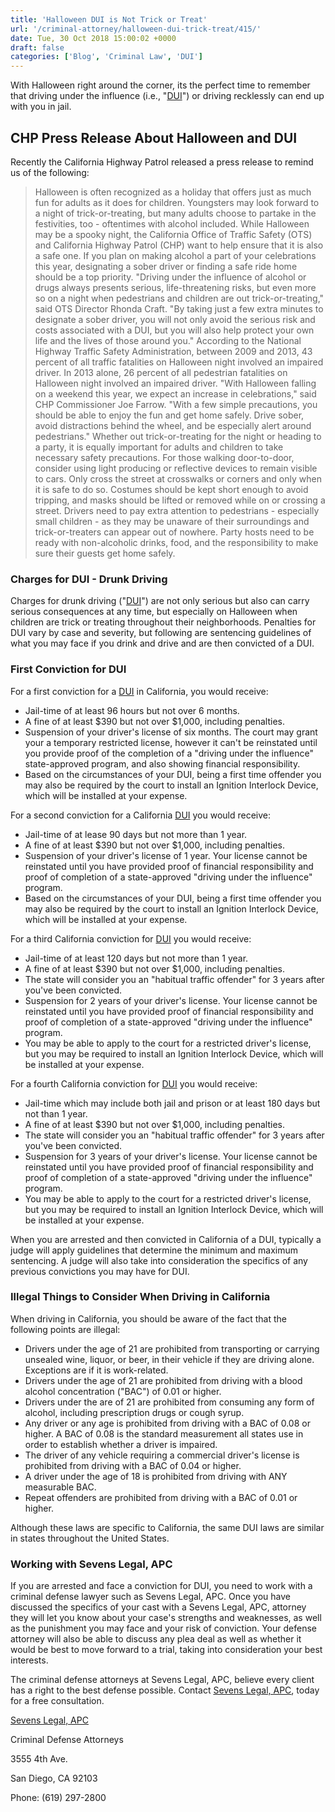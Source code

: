 ```yaml
---
title: 'Halloween DUI is Not Trick or Treat'
url: '/criminal-attorney/halloween-dui-trick-treat/415/'
date: Tue, 30 Oct 2018 15:00:02 +0000
draft: false
categories: ['Blog', 'Criminal Law', 'DUI']
---
```


With Halloween right around the corner, its the perfect time to remember that driving under the influence (i.e., "[DUI](https://www.sevenslegal.com/)") or driving recklessly can end up with you in jail.

CHP Press Release About Halloween and DUI
-----------------------------------------

Recently the California Highway Patrol released a press release to remind us of the following:

> Halloween is often recognized as a holiday that offers just as much fun for adults as it does for children. Youngsters may look forward to a night of trick-or-treating, but many adults choose to partake in the festivities, too - oftentimes with alcohol included. While Halloween may be a spooky night, the California Office of Traffic Safety (OTS) and California Highway Patrol (CHP) want to help ensure that it is also a safe one. If you plan on making alcohol a part of your celebrations this year, designating a sober driver or finding a safe ride home should be a top priority. "Driving under the influence of alcohol or drugs always presents serious, life-threatening risks, but even more so on a night when pedestrians and children are out trick-or-treating," said OTS Director Rhonda Craft. "By taking just a few extra minutes to designate a sober driver, you will not only avoid the serious risk and costs associated with a DUI, but you will also help protect your own life and the lives of those around you." According to the National Highway Traffic Safety Administration, between 2009 and 2013, 43 percent of all traffic fatalities on Halloween night involved an impaired driver. In 2013 alone, 26 percent of all pedestrian fatalities on Halloween night involved an impaired driver. "With Halloween falling on a weekend this year, we expect an increase in celebrations," said CHP Commissioner Joe Farrow. "With a few simple precautions, you should be able to enjoy the fun and get home safely. Drive sober, avoid distractions behind the wheel, and be especially alert around pedestrians." Whether out trick-or-treating for the night or heading to a party, it is equally important for adults and children to take necessary safety precautions. For those walking door-to-door, consider using light producing or reflective devices to remain visible to cars. Only cross the street at crosswalks or corners and only when it is safe to do so. Costumes should be kept short enough to avoid tripping, and masks should be lifted or removed while on or crossing a street. Drivers need to pay extra attention to pedestrians - especially small children - as they may be unaware of their surroundings and trick-or-treaters can appear out of nowhere. Party hosts need to be ready with non-alcoholic drinks, food, and the responsibility to make sure their guests get home safely.

### Charges for DUI - Drunk Driving

Charges for drunk driving ("[DUI](https://www.sevenslegal.com/)") are not only serious but also can carry serious consequences at any time, but especially on Halloween when children are trick or treating throughout their neighborhoods. Penalties for DUI vary by case and severity, but following are sentencing guidelines of what you may face if you drink and drive and are then convicted of a DUI.

### First Conviction for DUI

For a first conviction for a [DUI](https://www.sevenslegal.com/) in California, you would receive:

*   Jail-time of at least 96 hours but not over 6 months.
*   A fine of at least $390 but not over $1,000, including penalties.
*   Suspension of your driver's license of six months. The court may grant your a temporary restricted license, however it can't be reinstated until you provide proof of the completion of a "driving under the influence" state-approved program, and also showing financial responsibility.
*   Based on the circumstances of your DUI, being a first time offender you may also be required by the court to install an Ignition Interlock Device, which will be installed at your expense.

For a second conviction for a California [DUI](https://www.sevenslegal.com/) you would receive:

*   Jail-time of at lease 90 days but not more than 1 year.
*   A fine of at least $390 but not over $1,000, including penalties.
*   Suspension of your driver's license of 1 year. Your license cannot be reinstated until you have provided proof of financial responsibility and proof of completion of a state-approved "driving under the influence" program.
*   Based on the circumstances of your DUI, being a first time offender you may also be required by the court to install an Ignition Interlock Device, which will be installed at your expense.

For a third California conviction for [DUI](https://www.sevenslegal.com/) you would receive:

*   Jail-time of at least 120 days but not more than 1 year.
*   A fine of at least $390 but not over $1,000, including penalties.
*   The state will consider you an "habitual traffic offender" for 3 years after you've been convicted.
*   Suspension for 2 years of your driver's license. Your license cannot be reinstated until you have provided proof of financial responsibility and proof of completion of a state-approved "driving under the influence" program.
*   You may be able to apply to the court for a restricted driver's license, but you may be required to install an Ignition Interlock Device, which will be installed at your expense.

For a fourth California conviction for [DUI](https://www.sevenslegal.com/) you would receive:

*   Jail-time which may include both jail and prison or at least 180 days but not than 1 year.
*   A fine of at least $390 but not over $1,000, including penalties.
*   The state will consider you an "habitual traffic offender" for 3 years after you've been convicted.
*   Suspension for 3 years of your driver's license. Your license cannot be reinstated until you have provided proof of financial responsibility and proof of completion of a state-approved "driving under the influence" program.
*   You may be able to apply to the court for a restricted driver's license, but you may be required to install an Ignition Interlock Device, which will be installed at your expense.

When you are arrested and then convicted in California of a DUI, typically a judge will apply guidelines that determine the minimum and maximum sentencing. A judge will also take into consideration the specifics of any previous convictions you may have for DUI.

### Illegal Things to Consider When Driving in California

When driving in California, you should be aware of the fact that the following points are illegal:

*   Drivers under the age of 21 are prohibited from transporting or carrying unsealed wine, liquor, or beer, in their vehicle if they are driving alone. Exceptions are if it is work-related.
*   Drivers under the age of 21 are prohibited from driving with a blood alcohol concentration ("BAC") of 0.01 or higher.
*   Drivers under the are of 21 are prohibited from consuming any form of alcohol, including prescription drugs or cough syrup.
*   Any driver or any age is prohibited from driving with a BAC of 0.08 or higher. A BAC of 0.08 is the standard measurement all states use in order to establish whether a driver is impaired.
*   The driver of any vehicle requiring a commercial driver's license is prohibited from driving with a BAC of 0.04 or higher.
*   A driver under the age of 18 is prohibited from driving with ANY measurable BAC.
*   Repeat offenders are prohibited from driving with a BAC of 0.01 or higher.

Although these laws are specific to California, the same DUI laws are similar in states throughout the United States.

### Working with Sevens Legal, APC

If you are arrested and face a conviction for DUI, you need to work with a criminal defense lawyer such as Sevens Legal, APC. Once you have discussed the specifics of your cast with a Sevens Legal, APC, attorney they will let you know about your case's strengths and weaknesses, as well as the punishment you may face and your risk of conviction. Your defense attorney will also be able to discuss any plea deal as well as whether it would be best to move forward to a trial, taking into consideration your best interests.

The criminal defense attorneys at Sevens Legal, APC, believe every client has a right to the best defense possible. Contact [Sevens Legal, APC](https://www.sevenslegal.com/ "Sevens Legal, APC"), today for a free consultation.

[Sevens Legal, APC](https://www.sevenslegal.com/ "Sevens Legal, APC")

Criminal Defense Attorneys

3555 4th Ave.

San Diego, CA 92103

Phone: (619) 297-2800